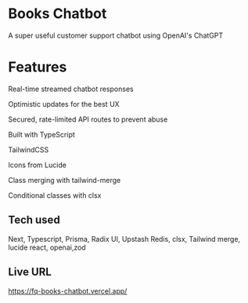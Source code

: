# Books Chatbot
A super useful customer support chatbot using OpenAI's ChatGPT

# Features
Real-time streamed chatbot responses

Optimistic updates for the best UX

Secured, rate-limited API routes to prevent abuse

Built with TypeScript

TailwindCSS

Icons from Lucide

Class merging with tailwind-merge

Conditional classes with clsx

## Tech used
Next, Typescript, Prisma, Radix UI, Upstash Redis, clsx, Tailwind merge,  lucide react, openai,zod

## Live URL
https://fq-books-chatbot.vercel.app/